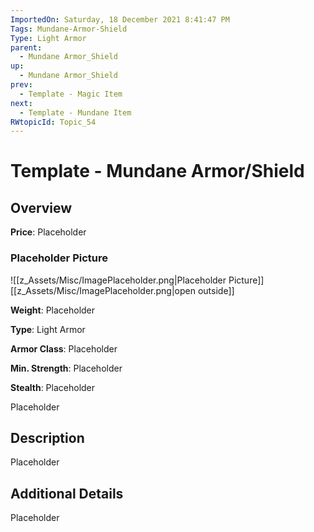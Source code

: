 ```yaml
---
ImportedOn: Saturday, 18 December 2021 8:41:47 PM
Tags: Mundane-Armor-Shield
Type: Light Armor
parent:
  - Mundane Armor_Shield
up:
  - Mundane Armor_Shield
prev:
  - Template - Magic Item
next:
  - Template - Mundane Item
RWtopicId: Topic_54
---
```

# Template - Mundane Armor/Shield
## Overview
**Price**: Placeholder

### Placeholder Picture
![[z_Assets/Misc/ImagePlaceholder.png|Placeholder Picture]]
[[z_Assets/Misc/ImagePlaceholder.png|open outside]]

**Weight**: Placeholder

**Type**: Light Armor

**Armor Class**: Placeholder

**Min. Strength**: Placeholder

**Stealth**: Placeholder

Placeholder

## Description
Placeholder

## Additional Details
Placeholder

